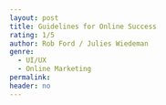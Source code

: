 ```yaml
---
layout: post
title: Guidelines for Online Success
rating: 1/5
author: Rob Ford / Julies Wiedeman
genre:
  - UI/UX
  - Online Marketing
permalink:
header: no
---
```

